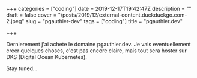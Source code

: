 +++
categories = ["coding"]
date = 2019-12-17T19:42:47Z
description = ""
draft = false
cover = "/posts/2019/12/external-content.duckduckgo.com-2.jpeg"
slug = "pgauthier-dev"
tags = ["coding"]
title = "pgauthier.dev"

+++

Dernierement j'ai achete le domaine pgauthier.dev. Je vais eventuellement creer quelques choses, c'est pas encore claire, mais tout sera hoster sur DKS (Digital Ocean Kubernetes).

Stay tuned...

